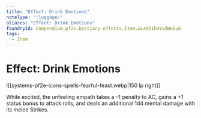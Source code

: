 ```yaml
---
title: "Effect: Drink Emotions"
noteType: ":luggage:"
aliases: "Effect: Drink Emotions"
foundryId: Compendium.pf2e.bestiary-effects.Item.wL4QI1h4YvdHoOuG
tags:
  - Item
---
```


# Effect: Drink Emotions
![[systems-pf2e-icons-spells-fearful-feast.webp|150 lp right]]

While excited, the unfeeling empath takes a –1 penalty to AC, gains a +1 status bonus to attack rolls, and deals an additional 1d4 mental damage with its melee Strikes.

